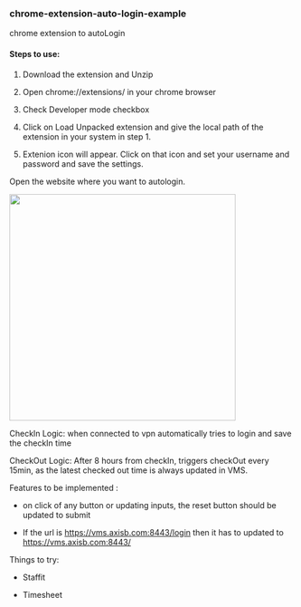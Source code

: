 ### chrome-extension-auto-login-example

chrome extension to autoLogin

#### Steps to use:

1. Download the extension and Unzip

2. Open chrome://extensions/ in your chrome browser

3. Check Developer mode checkbox

4. Click on Load Unpacked extension and give the local path of the extension in your system in step 1.

5. Extenion icon will appear. Click on that icon and set your username and password and save the settings.

Open the website where you want to autologin.

<img src="https://user-images.githubusercontent.com/46915849/173779099-f6ce6b99-05ef-413e-98fd-230e3aac401e.png" width="400">

CheckIn Logic: when connected to vpn automatically tries to login and save the checkIn time

CheckOut Logic: After 8 hours from checkIn, triggers checkOut every 15min, as the latest checked out time is always updated in VMS.


Features to be implemented :

- on click of any button or updating inputs, the reset button should be updated to submit

- If the url is https://vms.axisb.com:8443/login then it has to updated to https://vms.axisb.com:8443/

Things to try:

- Staffit

- Timesheet
